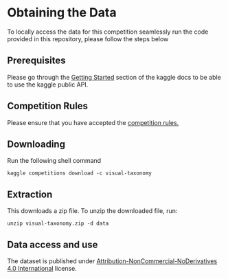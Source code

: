 # Obtaining the Data
To locally access the data for this competition seamlessly run the code provided in this repository, please follow the steps below

## Prerequisites
Please go through the [Getting Started](https://www.kaggle.com/docs/api#getting-started-installation-&-authentication) section of the kaggle docs to be able to use the kaggle public API.

## Competition Rules
Please ensure that you have accepted the [competition rules.](https://www.kaggle.com/competitions/visual-taxonomy/rules)

## Downloading
Run the following shell command
```
kaggle competitions download -c visual-taxonomy
```

## Extraction
This downloads a zip file. To unzip the downloaded file, run:
```
unzip visual-taxonomy.zip -d data
```

## Data access and use
The dataset is published under [Attribution-NonCommercial-NoDerivatives 4.0 International](https://creativecommons.org/licenses/by-nc-nd/4.0/) license.
